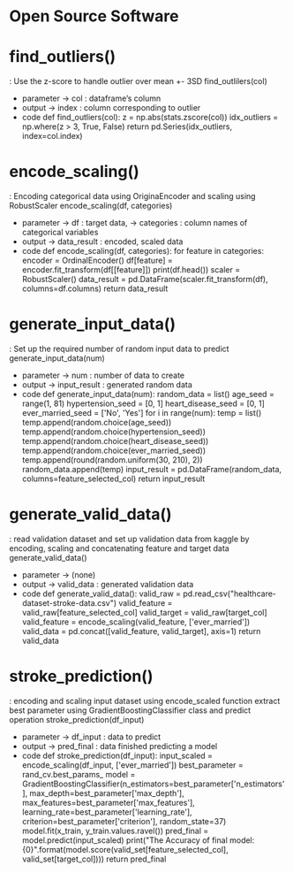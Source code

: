 # Open Source Software

# find_outliers()
 : Use the z-score to handle outlier over mean +- 3SD
 find_outlilers(col)
- parameter 
  ->	col : dataframe’s column
- output 
  ->	index : column corresponding to outlier
- code
    def find_outliers(col):
        z = np.abs(stats.zscore(col))
        idx_outliers = np.where(z > 3, True, False)
        return pd.Series(idx_outliers, index=col.index)



# encode_scaling()
 : Encoding categorical data using OriginaEncoder and scaling using RobustScaler
 encode_scaling(df, categories)
- parameter
  -> df : target data, 
  -> categories : column names of categorical variables
- output
  -> data_result : encoded, scaled data
- code 
    def encode_scaling(df, categories):
        for feature in categories:
            encoder = OrdinalEncoder()
            df[feature] = encoder.fit_transform(df[[feature]])
            print(df.head())
        scaler = RobustScaler()
        data_result = pd.DataFrame(scaler.fit_transform(df), columns=df.columns)
        return data_result



# generate_input_data()
 : Set up the required number of random input data to predict
 generate_input_data(num)
- parameter
  -> num : number of data to create
- output
  -> input_result : generated random data
- code
    def generate_input_data(num):
        random_data = list()
        age_seed = range(1, 81)
        hypertension_seed = [0, 1]
        heart_disease_seed = [0, 1]
        ever_married_seed = ['No', 'Yes']
        for i in range(num):
            temp = list()
            temp.append(random.choice(age_seed))
            temp.append(random.choice(hypertension_seed))
            temp.append(random.choice(heart_disease_seed))
            temp.append(random.choice(ever_married_seed))
            temp.append(round(random.uniform(30, 210), 2))
            random_data.append(temp)
        input_result = pd.DataFrame(random_data, columns=feature_selected_col)
        return input_result



# generate_valid_data()
 : read validation dataset and set up validation data from kaggle by encoding, scaling 
   and concatenating feature and target data
 generate_valid_data()
- parameter 
  -> (none)
- output 
  -> valid_data : generated validation data
- code
    def generate_valid_data():
        valid_raw = pd.read_csv("healthcare-dataset-stroke-data.csv")
        valid_feature = valid_raw[feature_selected_col]
        valid_target = valid_raw[target_col]
        valid_feature = encode_scaling(valid_feature, ['ever_married'])
        valid_data = pd.concat([valid_feature, valid_target], axis=1)
        return valid_data



# stroke_prediction()
 : encoding and scaling input dataset using encode_scaled function
   extract best parameter using GradientBoostingClassifier class
   and predict operation
 stroke_prediction(df_input)
 - parameter
  -> df_input : data to predict
 - output
  -> pred_final : data finished predicting a model
 - code
    def stroke_prediction(df_input):
        input_scaled = encode_scaling(df_input, ['ever_married'])
        best_parameter = rand_cv.best_params_
        model = GradientBoostingClassifier(n_estimators=best_parameter['n_estimators'],
                                           max_depth=best_parameter['max_depth'],
                                           max_features=best_parameter['max_features'],
                                           learning_rate=best_parameter['learning_rate'],
                                           criterion=best_parameter['criterion'],
                                           random_state=37)
        model.fit(x_train, y_train.values.ravel())
        pred_final = model.predict(input_scaled)
        print("The Accuracy of final model: {0}".format(model.score(valid_set[feature_selected_col],
                                                                valid_set[target_col])))
        return pred_final



